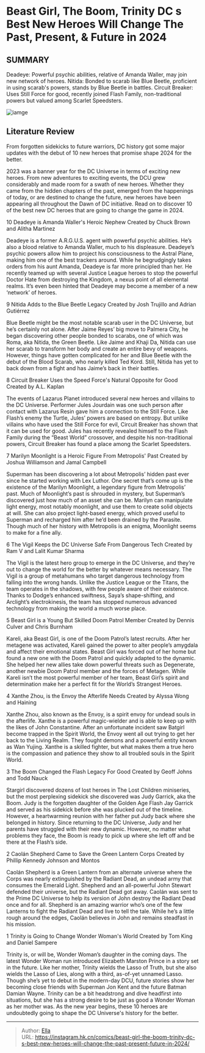 # Beast Girl, The Boom, Trinity DC s Best New Heroes Will Change The Past, Present, &amp; Future in 2024


## SUMMARY 


 Deadeye: Powerful psychic abilities, relative of Amanda Waller, may join new network of heroes. 
 Nitida: Bonded to scarab like Blue Beetle, proficient in using scarab&#39;s powers, stands by Blue Beetle in battles. 
 Circuit Breaker: Uses Still Force for good, recently joined Flash Family, non-traditional powers but valued among Scarlet Speedsters. 

![iamge](https://static1.srcdn.com/wordpress/wp-content/uploads/2023/12/trinity-shepherd-and-the-boom-dc-featured.jpg)

## Literature Review

From forgotten sidekicks to future warriors, DC history got some major updates with the debut of 10 new heroes that promise shape 2024 for the better.




2023 was a banner year for the DC Universe in terms of exciting new heroes. From new adventures to exciting events, the DCU grew considerably and made room for a swath of new heroes. Whether they came from the hidden chapters of the past, emerged from the happenings of today, or are destined to change the future, new heroes have been appearing all throughout the Dawn of DC initiative.
Read on to discover 10 of the best new DC heroes that are going to change the game in 2024.









 








 10  Deadeye is Amanda Waller&#39;s Heroic Nephew 
Created by Chuck Brown and Alitha Martinez
        

Deadeye is a former A.R.G.U.S. agent with powerful psychic abilities. He’s also a blood relative to Amanda Waller, much to his displeasure. Deadeye’s psychic powers allow him to project his consciousness to the Astral Plane, making him one of the best trackers around. While he begrudgingly takes orders from his aunt Amanda, Deadeye is far more principled than her. He recently teamed up with several Justice League heroes to stop the powerful Doctor Hate from destroying the Kingdom, a nexus point of all elemental realms. It’s even been hinted that Deadeye may become a member of a new ‘network’ of heroes.





 9  Nitida Adds to the Blue Beetle Legacy 
Created by Josh Trujillo and Adrian Gutiérrez
        

Blue Beetle might be the most notable scarab user in the DC Universe, but he’s certainly not alone. After Jaime Reyes’ big move to Palmera City, he began discovering other people bonded to scarabs, one of which was Roma, aka Nitida, the Green Beetle. Like Jaime and Khaji Da, Nitida can use her scarab to transform her body and create an entire bevy of weapons. However, things have gotten complicated for her and Blue Beetle with the debut of the Blood Scarab, who nearly killed Ted Kord. Still, Nitida has yet to back down from a fight and has Jaime’s back in their battles.





 8  Circuit Breaker Uses the Speed Force&#39;s Natural Opposite for Good 
Created by A.L. Kaplan
        

The events of Lazarus Planet introduced several new heroes and villains to the DC Universe. Performer Jules Jourdain was one such person after contact with Lazarus Resin gave him a connection to the Still Force. Like Flash’s enemy the Turtle, Jules’ powers are based on entropy. But unlike villains who have used the Still Force for evil, Circuit Breaker has shown that it can be used for good. Jules has recently revealed himself to the Flash Family during the “Beast World” crossover, and despite his non-traditional powers, Circuit Breaker has found a place among the Scarlet Speedsters.





 7  Marilyn Moonlight is a Heroic Figure From Metropolis&#39; Past 
Created by Joshua Williamson and Jamal Campbell
        

Superman has been discovering a lot about Metropolis’ hidden past ever since he started working with Lex Luthor. One secret that’s come up is the existence of the Marilyn Moonlight, a legendary figure from Metropolis’ past. Much of Moonlight’s past is shrouded in mystery, but Superman’s discovered just how much of an asset she can be. Marilyn can manipulate light energy, most notably moonlight, and use them to create solid objects at will. She can also project light-based energy, which proved useful to Superman and recharged him after he’d been drained by the Parasite. Though much of her history with Metropolis is an enigma, Moonlight seems to make for a fine ally.





 6  The Vigil Keeps the DC Universe Safe From Dangerous Tech 
Created by Ram V and Lalit Kumar Sharma
        

The Vigil is the latest hero group to emerge in the DC Universe, and they’re out to change the world for the better by whatever means necessary. The Vigil is a group of metahumans who target dangerous technology from falling into the wrong hands. Unlike the Justice League or the Titans, the team operates in the shadows, with few people aware of their existence. Thanks to Dodge’s enhanced swiftness, Saya’s shape-shifting, and Arclight’s electrokinesis, the team has stopped numerous advanced technology from making the world a much worse place.





 5  Beast Girl is a Young But Skilled Doom Patrol Member 
Created by Dennis Culver and Chris Burnham


 







Kareli, aka Beast Girl, is one of the Doom Patrol’s latest recruits. After her metagene was activated, Kareli gained the power to alter people’s amygdala and affect their emotional states. Beast Girl was forced out of her home but found a new one with the Doom Patrol and quickly adapted to the dynamic. She helped her new allies take down powerful threats such as Degenerate, another newbie Doom Patrol member and the forces of Metagen. While Kareli isn’t the most powerful member of her team, Beast Girl’s spirit and determination make her a perfect fit for the World’s Strangest Heroes.





 4  Xanthe Zhou, is the Envoy the Afterlife Needs 
Created by Alyssa Wong and Haining
        

Xanthe Zhou, also known as the Envoy, is a spirit envoy for undead souls in the afterlife. Xanthe is a powerful magic-wielder and is able to keep up with the likes of John Constantine. After an unfortunate incident saw Batgirl become trapped in the Spirit World, the Envoy went all out trying to get her back to the Living Realm. They fought demons and a powerful entity known as Wan Yujing. Xanthe is a skilled fighter, but what makes them a true hero is the compassion and patience they show to all troubled souls in the Spirit World.





 3  The Boom Changed the Flash Legacy For Good 
Created by Geoff Johns and Todd Nauck


 







Stargirl discovered dozens of lost heroes in The Lost Children miniseries, but the most perplexing sidekick she discovered was Judy Garrick, aka the Boom. Judy is the forgotten daughter of the Golden Age Flash Jay Garrick and served as his sidekick before she was plucked out of the timeline. However, a heartwarming reunion with her father put Judy back where she belonged in history. Since returning to the DC Universe, Judy and her parents have struggled with their new dynamic. However, no matter what problems they face, the Boom is ready to pick up where she left off and be there at the Flash’s side.





 2  Caolán Shepherd Came to Save the Green Lantern Corps 
Created by Phillip Kennedy Johnson and Montos
        

Caolán Shepherd is a Green Lantern from an alternate universe where the Corps was nearly extinguished by the Radiant Dead, an undead army that consumes the Emerald Light. Shepherd and an all-powerful John Stewart defended their universe, but the Radiant Dead got away. Caolán was sent to the Prime DC Universe to help its version of John destroy the Radiant Dead once and for all. Shepherd is an amazing warrior who’s one of the few Lanterns to fight the Radiant Dead and live to tell the tale. While he’s a little rough around the edges, Caolán believes in John and remains steadfast in his mission.





 1  Trinity is Going to Change Wonder Woman&#39;s World 
Created by Tom King and Daniel Sampere


 







Trinity is, or will be, Wonder Woman’s daughter in the coming days. The latest Wonder Woman run introduced Elizabeth Marston Prince in a story set in the future. Like her mother, Trinity wields the Lasso of Truth, but she also wields the Lasso of Lies, along with a third, as-of-yet unnamed Lasso. Though she’s yet to debut in the modern-day DCU, future stories show her becoming close friends with Superman Jon Kent and the future Batman Damian Wayne. Trinity can be a bit headstrong and dive headfirst into situations, but she has a strong desire to be just as good a Wonder Woman as her mother was.
As the new year begins, these 10 heroes are undoubtedly going to shape the DC Universe&#39;s history for the better.

---

> Author: [Ella](https://instagram.hk.cn/)  
> URL: https://instagram.hk.cn/comics/beast-girl-the-boom-trinity-dc-s-best-new-heroes-will-change-the-past-present-future-in-2024/  

